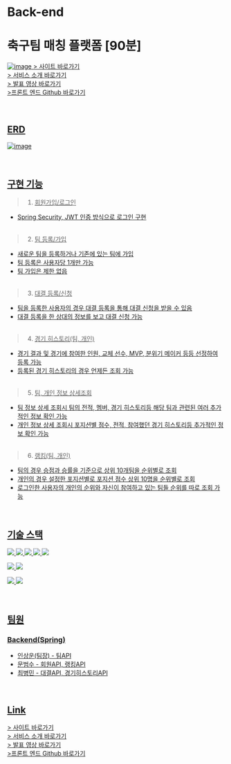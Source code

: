 # Back-end

# 축구팀 매칭 플랫폼 [90분]
<a href = "https://www.ninety.site/">![image](https://user-images.githubusercontent.com/105046055/182977241-f6c3d9f6-981f-4766-8b0e-179fe6776f22.png)
<a href = "https://www.ninety.site/">> 사이트 바로가기<br>
<a href = "https://nasal-peony-253.notion.site/90-64b09693ce5f45bc8b3a14f13f579120">> 서비스 소개 바로가기<br>
<a href = "https://youtu.be/QC6GeZKvQvI">> 발표 영상 바로가기<br>
<a href = "https://github.com/me-coldrain/FE">>프론트 엔드 Github 바로가기<br><br><br>
  
## ERD
![image](https://user-images.githubusercontent.com/105046055/182979899-4011ef77-4c27-4be8-8a77-5bf26180280d.png)<br><br><br>
  
## 구현 기능
> 1. 회원가입/로그인
- Spring Security, JWT 인증 방식으로 로그인 구현<br><br>

> 2. 팀 등록/가입
- 새로운 팀을 등록하거나 기존에 있는 팀에 가입
- 팀 등록은 사용자당 1개만 가능
- 팀 가입은 제한 없읍<br><br>
  
> 3. 대결 등록/신청 
- 팀을 등록한 사용자의 경우 대결 등록을 통해 대결 신청을 받을 수 있음
- 대결 등록을 한 상대의 정보를 보고 대결 신청 가능<br><br>
  
> 4. 경기 히스토리(팀, 개인)
- 경기 결과 및 경기에 참여한 인원, 교체 선수, MVP, 분위기 메이커 등등 선정하여 등록 가능
- 등록된 경기 히스토리의 경우 언제든 조회 가능<br><br>
  
> 5. 팀, 개인 정보 상세조회
- 팀 정보 상세 조회시 팀의 전적, 멤버, 경기 히스토리등 해당 팀과 관련된 여러 추가적인 정보 확인 가능
- 개인 정보 상세 조회시 포지션별 점수, 전적, 참여했던 경기 히스토리등 추가적인 정보 확인 가능<br><br>
  
> 6. 랭킹(팀, 개인)
- 팀의 경우 승점과 승률을 기준으로 상위 10개팀을 순위별로 조회
- 개인의 경우 설정한 포지션별로 포지션 점수 상위 10명을 순위별로 조회
- 로그인한 사용자의 개인의 순위와 자신이 참여하고 있는 팀들 순위를 따로 조회 가능<br><br><br>


## 기술 스택
<img src="https://img.shields.io/badge/java-004B8D?style=flat&logo=java&logoColor=white"/> <img src="https://img.shields.io/badge/spring-6DB33F?style=flat&logo=spring&logoColor=white"/> <img src="https://img.shields.io/badge/springboot-6DB33F?style=flat&logo=springboot&logoColor=white"/> <img src="https://img.shields.io/badge/SpringSecurity-6DB33F?style=flat&logo=SpringSecurity&logoColor=white"/> <img src="https://img.shields.io/badge/-JWT-black?style=flat&logo=JSON%20Web%20Tokens&logoColor=lightgrey">

<img src="https://img.shields.io/badge/git-F05032?style=flat&logo=git&logoColor=white"/> <img src="https://img.shields.io/badge/github-181717?style=flat&logo=github&logoColor=white"/>

<img src="https://img.shields.io/badge/AmazonS3-569A31?style=flat&logo=AmazonS3&logoColor=white"/> <img src="https://img.shields.io/badge/AmazonEC2-FF9900?style=flat&logo=AmazonEC2&logoColor=white"/>
<br><br><br>

  
## 팀원
### Backend(Spring)<br>
- 인상운(팀장) - 팀API<br>
- 문범수 - 회원API, 랭킹API<br>
- 최병민 - 대결API, 경기히스토리API<br><br><br>


## Link
<a href = "https://www.ninety.site/">> 사이트 바로가기<br>
<a href = "https://nasal-peony-253.notion.site/90-64b09693ce5f45bc8b3a14f13f579120">> 서비스 소개 바로가기<br>
<a href = "https://youtu.be/QC6GeZKvQvI">> 발표 영상 바로가기<br>
<a href = "https://github.com/me-coldrain/FE">>프론트 엔드 Github 바로가기<br><br><br>
